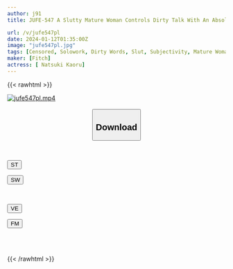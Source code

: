 ```yaml
---
author: j91
title: JUFE-547 A Slutty Mature Woman Controls Dirty Talk With An Absolute Top-down View. The Ultimate Subjective JOI Where Ejaculation Is Controlled Tsubaki Kato

url: /v/jufe547pl
date: 2024-01-12T01:35:00Z
image: "jufe547pl.jpg"
tags: [Censored, Solowork, Dirty Words, Slut, Subjectivity, Mature Woman	]
maker: [Fitch]
actress: [ Natsuki Kaoru]
---
```



{{< rawhtml >}}

<div class="video" data-videoid="qvYqP0m4A2TzxLZ">
    <a href="javascript:;">
        <img src="/v/jufe547pl/jufe547pl.jpg" width="WIDTH" height="HEIGHT" alt="jufe547pl.mp4" loading="lazy">
    </a>
</div>

<script type="text/javascript" src="https://j91.asia/asset/on-demand-st.js"></script>

<br>
  <link rel="stylesheet" href="https://j91.asia/asset/bs5.css">
  
  <center>
  <button class="btn btn-primary" type="button" data-bs-toggle="collapse" data-bs-target=".multi-collapse" aria-expanded="false" aria-controls="multiCollapseExample1 multiCollapseExample2"><h2>Download</h2></button></center>
</p>
<div class="row">
  <div class="col">
    <div class="collapse multi-collapse" id="multiCollapseExample1">
      <div class="card card-body">
	      	      <br>
<div class="buttons">  
<p><a href="https://streamtape.to/v/qvYqP0m4A2TzxLZ" target="_blank"><button class="btn-hover color-3"><i class="fa fa-download"></i> ST</button></a></p>
<p><a href="https://flaswish.com/vwr9r9cg7y1m" target="_blank"><button class="btn-hover color-2"><i class="fa fa-download"></i> SW</button></a></p></div>
    </div>
  </div>
</div>
  <div class="col">
    <div class="collapse multi-collapse" id="multiCollapseExample2">
      <div class="card card-body">
	      <br>
<div class="buttons">
<p><a href="javascript:;" target="_blank"><button class="btn-hover color-9"><i class="fa fa-download"></i> VE</button></a></p>
<p><a href="javascript:;" target="_blank"><button class="btn-hover color-8"><i class="fa fa-download"></i> FM</button></a></p></div>
<br><br>
      </div>
    </div>
  </div>
</div>

{{< /rawhtml >}}